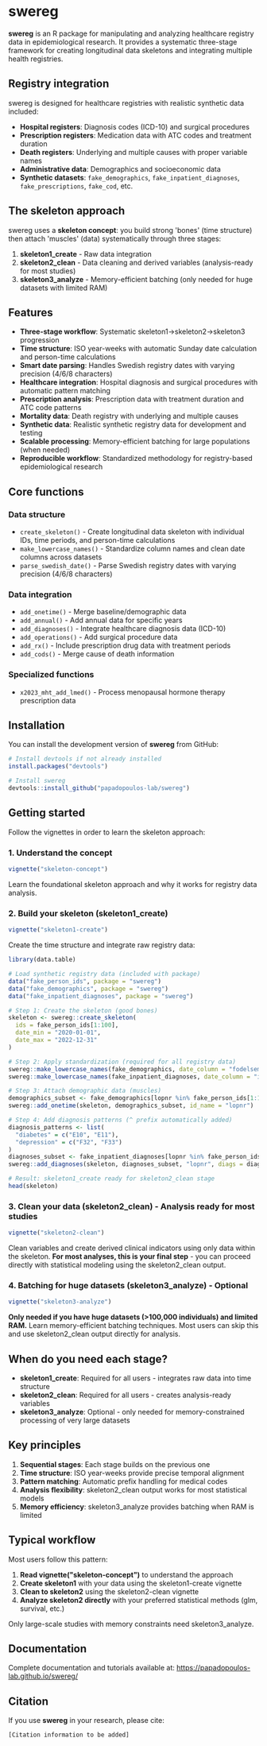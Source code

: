 # swereg

**swereg** is an R package for manipulating and analyzing healthcare registry data in epidemiological research. It provides a systematic three-stage framework for creating longitudinal data skeletons and integrating multiple health registries.

## Registry integration

swereg is designed for healthcare registries with realistic synthetic data included:

- **Hospital registers**: Diagnosis codes (ICD-10) and surgical procedures
- **Prescription registers**: Medication data with ATC codes and treatment duration  
- **Death registers**: Underlying and multiple causes with proper variable names
- **Administrative data**: Demographics and socioeconomic data
- **Synthetic datasets**: `fake_demographics`, `fake_inpatient_diagnoses`, `fake_prescriptions`, `fake_cod`, etc.

## The skeleton approach

swereg uses a **skeleton concept**: you build strong 'bones' (time structure) then attach 'muscles' (data) systematically through three stages:

1. **skeleton1_create** - Raw data integration 
2. **skeleton2_clean** - Data cleaning and derived variables (analysis-ready for most studies)
3. **skeleton3_analyze** - Memory-efficient batching (only needed for huge datasets with limited RAM)

## Features

- **Three-stage workflow**: Systematic skeleton1→skeleton2→skeleton3 progression
- **Time structure**: ISO year-weeks with automatic Sunday date calculation and person-time calculations
- **Smart date parsing**: Handles Swedish registry dates with varying precision (4/6/8 characters)
- **Healthcare integration**: Hospital diagnosis and surgical procedures with automatic pattern matching
- **Prescription analysis**: Prescription data with treatment duration and ATC code patterns  
- **Mortality data**: Death registry with underlying and multiple causes
- **Synthetic data**: Realistic synthetic registry data for development and testing
- **Scalable processing**: Memory-efficient batching for large populations (when needed)
- **Reproducible workflow**: Standardized methodology for registry-based epidemiological research

## Core functions

### Data structure
- `create_skeleton()` - Create longitudinal data skeleton with individual IDs, time periods, and person-time calculations
- `make_lowercase_names()` - Standardize column names and clean date columns across datasets
- `parse_swedish_date()` - Parse Swedish registry dates with varying precision (4/6/8 characters)

### Data integration
- `add_onetime()` - Merge baseline/demographic data
- `add_annual()` - Add annual data for specific years
- `add_diagnoses()` - Integrate healthcare diagnosis data (ICD-10)
- `add_operations()` - Add surgical procedure data
- `add_rx()` - Include prescription drug data with treatment periods
- `add_cods()` - Merge cause of death information

### Specialized functions
- `x2023_mht_add_lmed()` - Process menopausal hormone therapy prescription data

## Installation

You can install the development version of **swereg** from GitHub:

```r
# Install devtools if not already installed
install.packages("devtools")

# Install swereg
devtools::install_github("papadopoulos-lab/swereg")
```

## Getting started

Follow the vignettes in order to learn the skeleton approach:

### 1. Understand the concept
```r
vignette("skeleton-concept")
```
Learn the foundational skeleton approach and why it works for registry data analysis.

### 2. Build your skeleton (skeleton1_create)
```r
vignette("skeleton1-create")
```
Create the time structure and integrate raw registry data:

```r
library(data.table)

# Load synthetic registry data (included with package)
data("fake_person_ids", package = "swereg")
data("fake_demographics", package = "swereg")
data("fake_inpatient_diagnoses", package = "swereg")

# Step 1: Create the skeleton (good bones)
skeleton <- swereg::create_skeleton(
  ids = fake_person_ids[1:100],
  date_min = "2020-01-01",
  date_max = "2022-12-31"
)

# Step 2: Apply standardization (required for all registry data)
swereg::make_lowercase_names(fake_demographics, date_column = "fodelseman")
swereg::make_lowercase_names(fake_inpatient_diagnoses, date_column = "indatum")

# Step 3: Attach demographic data (muscles)
demographics_subset <- fake_demographics[lopnr %in% fake_person_ids[1:100]]
swereg::add_onetime(skeleton, demographics_subset, id_name = "lopnr")

# Step 4: Add diagnosis patterns (^ prefix automatically added)
diagnosis_patterns <- list(
  "diabetes" = c("E10", "E11"),
  "depression" = c("F32", "F33")
)
diagnoses_subset <- fake_inpatient_diagnoses[lopnr %in% fake_person_ids[1:100]]
swereg::add_diagnoses(skeleton, diagnoses_subset, "lopnr", diags = diagnosis_patterns)

# Result: skeleton1_create ready for skeleton2_clean stage
head(skeleton)
```

### 3. Clean your data (skeleton2_clean) - Analysis ready for most studies
```r
vignette("skeleton2-clean")
```
Clean variables and create derived clinical indicators using only data within the skeleton. **For most analyses, this is your final step** - you can proceed directly with statistical modeling using the skeleton2_clean output.

### 4. Batching for huge datasets (skeleton3_analyze) - Optional
```r
vignette("skeleton3-analyze")
```
**Only needed if you have huge datasets (>100,000 individuals) and limited RAM.** Learn memory-efficient batching techniques. Most users can skip this and use skeleton2_clean output directly for analysis.

## When do you need each stage?

- **skeleton1_create**: Required for all users - integrates raw data into time structure
- **skeleton2_clean**: Required for all users - creates analysis-ready variables
- **skeleton3_analyze**: Optional - only needed for memory-constrained processing of very large datasets

## Key principles

1. **Sequential stages**: Each stage builds on the previous one
2. **Time structure**: ISO year-weeks provide precise temporal alignment
3. **Pattern matching**: Automatic prefix handling for medical codes
4. **Analysis flexibility**: skeleton2_clean output works for most statistical models
5. **Memory efficiency**: skeleton3_analyze provides batching when RAM is limited

## Typical workflow

Most users follow this pattern:

1. **Read vignette("skeleton-concept")** to understand the approach
2. **Create skeleton1** with your data using the skeleton1-create vignette  
3. **Clean to skeleton2** using the skeleton2-clean vignette
4. **Analyze skeleton2 directly** with your preferred statistical methods (glm, survival, etc.)

Only large-scale studies with memory constraints need skeleton3_analyze.

## Documentation

Complete documentation and tutorials available at: https://papadopoulos-lab.github.io/swereg/

## Citation

If you use **swereg** in your research, please cite:

```
[Citation information to be added]
```